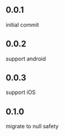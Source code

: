 ## 0.0.1
initial commit

## 0.0.2
support android

## 0.0.3
support iOS

## 0.1.0
migrate to null safety